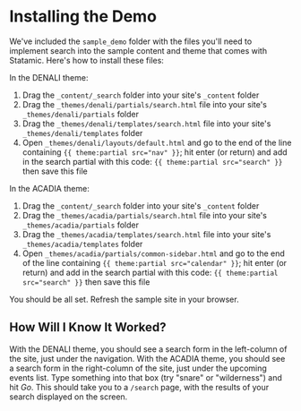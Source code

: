 # Installing the Demo

We've included the `sample_demo` folder with the files you'll need to implement search into the sample content and theme that comes with Statamic.
Here's how to install these files:

In the DENALI theme:

1. Drag the `_content/_search` folder into your site's `_content` folder
2. Drag the `_themes/denali/partials/search.html` file into your site's `_themes/denali/partials` folder
3. Drag the `_themes/denali/templates/search.html` file into your site's `_themes/denali/templates` folder
4. Open `_themes/denali/layouts/default.html` and go to the end of the line containing `{{ theme:partial src="nav" }}`; hit enter (or return) and add in the search partial with this code: `{{ theme:partial src="search" }}` then save this file

In the ACADIA theme:

1. Drag the `_content/_search` folder into your site's `_content` folder
2. Drag the `_themes/acadia/partials/search.html` file into your site's `_themes/acadia/partials` folder
3. Drag the `_themes/acadia/templates/search.html` file into your site's `_themes/acadia/templates` folder
4. Open `_themes/acadia/partials/common-sidebar.html` and go to the end of the line containing `{{ theme:partial src="calendar" }}`; hit enter (or return) and add in the search partial with this code: `{{ theme:partial src="search" }}` then save this file

You should be all set. Refresh the sample site in your browser.

## How Will I Know It Worked?

With the DENALI theme, you should see a search form in the left-column of the site, just under the navigation.
With the ACADIA theme, you should see a search form in the right-column of the site, just under the upcoming events list. 
Type something into that box (try "snare" or "wilderness") and hit *Go*.
This should take you to a `/search` page, with the results of your search displayed on the screen.